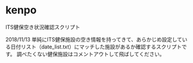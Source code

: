 # kenpo
ITS健保空き状況確認スクリプト

2018/11/13
単純にITS健保施設の空き情報を持ってきて、あらかじめ設定している日付リスト（date_list.txt）にマッチした施設があるか確認するスクリプトです。
調べたくない健保施設はコメントアウトして飛ばしてください。


